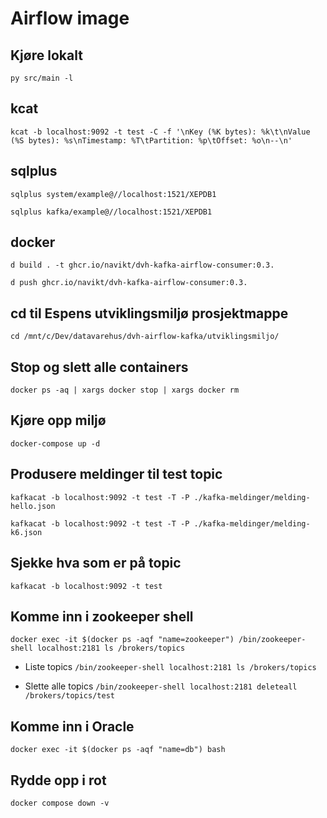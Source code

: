 # Airflow image

## Kjøre lokalt

`py src/main -l`

## kcat

`kcat -b localhost:9092 -t test -C -f '\nKey (%K bytes): %k\t\nValue (%S bytes): %s\nTimestamp: %T\tPartition: %p\tOffset: %o\n--\n'`

## sqlplus

`sqlplus system/example@//localhost:1521/XEPDB1`

`sqlplus kafka/example@//localhost:1521/XEPDB1`

## docker

`d build . -t ghcr.io/navikt/dvh-kafka-airflow-consumer:0.3.`

`d push ghcr.io/navikt/dvh-kafka-airflow-consumer:0.3.`

## cd til Espens utviklingsmiljø prosjektmappe
``cd /mnt/c/Dev/datavarehus/dvh-airflow-kafka/utviklingsmiljo/``

## Stop og slett alle containers
`docker ps -aq | xargs docker stop | xargs docker rm`

## Kjøre opp miljø
`docker-compose up -d`

## Produsere meldinger til test topic
`kafkacat -b localhost:9092 -t test -T -P ./kafka-meldinger/melding-hello.json`

`kafkacat -b localhost:9092 -t test -T -P ./kafka-meldinger/melding-k6.json`

## Sjekke hva som er på topic
`kafkacat -b localhost:9092 -t test`

## Komme inn i zookeeper shell
`docker exec -it $(docker ps -aqf "name=zookeeper") /bin/zookeeper-shell localhost:2181 ls /brokers/topics`

- Liste topics `/bin/zookeeper-shell localhost:2181 ls /brokers/topics`

- Slette alle topics `/bin/zookeeper-shell localhost:2181 deleteall /brokers/topics/test`

## Komme inn i Oracle

`docker exec -it $(docker ps -aqf "name=db") bash`

## Rydde opp i rot
`docker compose down -v`